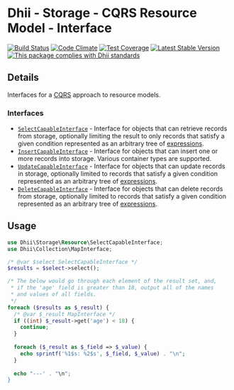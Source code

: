 # Dhii - Storage - CQRS Resource Model - Interface

[![Build Status](https://travis-ci.org/Dhii/cqrs-resource-model-interface.svg?branch=develop)](https://travis-ci.org/Dhii/cqrs-resource-model-interface)
[![Code Climate](https://codeclimate.com/github/Dhii/cqrs-resource-model-interface/badges/gpa.svg)](https://codeclimate.com/github/Dhii/cqrs-resource-model-interface)
[![Test Coverage](https://codeclimate.com/github/Dhii/cqrs-resource-model-interface/badges/coverage.svg)](https://codeclimate.com/github/Dhii/cqrs-resource-model-interface/coverage)
[![Latest Stable Version](https://poser.pugx.org/dhii/cqrs-resource-model-interface/version)](https://packagist.org/packages/dhii/cqrs-resource-model-interface)
[![This package complies with Dhii standards](https://img.shields.io/badge/Dhii-Compliant-green.svg?style=flat-square)][Dhii]

## Details
Interfaces for a [CQRS][] approach to resource models.

### Interfaces
- [`SelectCapableInterface`][SelectCapableInterface] - Interface for objects that can retrieve records from storage,
optionally limiting the result to only records that satisfy a given condition represented as an arbitrary tree of [expressions][dhii/expression-interface].
- [`InsertCapableInterface`][InsertCapableInterface] - Interface for objects that can insert one or more records into storage.
Various container types are supported.
- [`UpdateCapableInterface`][UpdateCapableInterface] - Interface for objects that can update records in storage,
optionally limited to records that satisfy a given condition represented as an arbitrary tree of [expressions][dhii/expression-interface].
- [`DeleteCapableInterface`][DeleteCapableInterface] - Interface for objects that can delete records from storage,
optionally limited to records that satisfy a given condition represented as an arbitrary tree of [expressions][dhii/expression-interface].

## Usage
```php
use Dhii\Storage\Resource\SelectCapableInterface;
use Dhii\Collection\MapInterface;

/* @var $select SelectCapableInterface */
$results = $select->select();

/* The below would go through each element of the result set, and,
 * if the 'age' field is greater than 18, output all of the names
 * and values of all fields.
 */
foreach ($results as $_result) {
  /* @var $_result MapInterface */
  if ((int) $_result->get('age') < 18) {
    continue;
  }
  
  foreach ($_result as $_field => $_value) {
    echo sprintf('%1$s: %2$s', $_field, $_value) . "\n";
  }
  
  echo "---' . "\n";
}
```


[Dhii]:                                                   https://github.com/Dhii/dhii
[CQRS]:                                                   https://martinfowler.com/bliki/CQRS.html
[dhii/expression-interface]:                              https://packagist.org/packages/dhii/expression-interface

[SelectCapableInterface]:                                 src/SelectCapableInterface.php
[InsertCapableInterface]:                                 src/InsertCapableInterface.php
[UpdateCapableInterface]:                                 src/UpdateCapableInterface.php
[DeleteCapableInterface]:                                 src/DeleteCapableInterface.php
